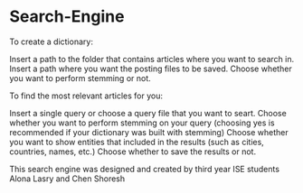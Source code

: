 # Search-Engine

To create a dictionary:

Insert a path to the folder that contains articles where you want to search in.
Insert a path where you want the posting files to be saved.
Choose whether you want to perform stemming or not.

To find the most relevant articles for you:

Insert a single query or choose a query file that you want to seart.
Choose whether you want to perform stemming on your query (choosing yes is recommended if your dictionary was built with stemming)
Choose whether you want to show entities that included in the results (such as cities, countries, names, etc.)
Choose whether to save the results or not.

This search engine was designed and created by third year ISE students Alona Lasry and Chen Shoresh 
